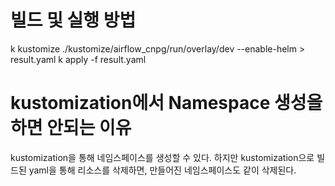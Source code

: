# 빌드 및 실행 방법
k kustomize ./kustomize/airflow_cnpg/run/overlay/dev --enable-helm > result.yaml
k apply -f result.yaml

# kustomization에서 Namespace 생성을 하면 안되는 이유
kustomization을 통해 네임스페이스를 생성할 수 있다.
하지만 kustomization으로 빌드된 yaml을 통해 리소스를 삭제하면,
만들어진 네임스페이스도 같이 삭제된다.
